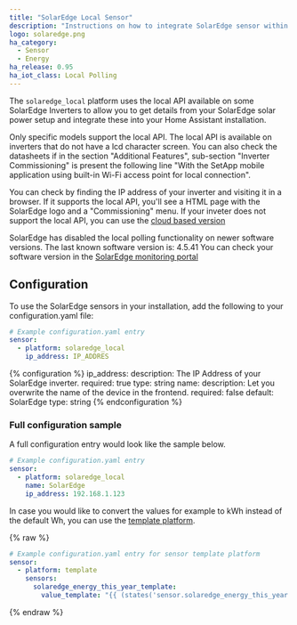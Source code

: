 ```yaml
---
title: "SolarEdge Local Sensor"
description: "Instructions on how to integrate SolarEdge sensor within Home Assistant via Local API."
logo: solaredge.png
ha_category:
  - Sensor
  - Energy
ha_release: 0.95
ha_iot_class: Local Polling
---
```


The `solaredge_local` platform uses the local API available on some SolarEdge Inverters to allow you to get details from your SolarEdge solar power setup and integrate these into your Home Assistant installation.

Only specific models support the local API. The local API is available on inverters that do not have a lcd character screen. You can also  check the datasheets if in the section "Additional Features", sub-section "Inverter Commissioning" is present the following line "With the SetApp mobile application using built-in Wi-Fi access point for local connection".

You can check by finding the IP address of your inverter and visiting it in a browser. If it supports the local API, you'll see a HTML page with the SolarEdge logo and a "Commissioning" menu. If your inveter does not support the local API, you can use the [cloud based version](/integrations/solaredge/)

<div class='note'>
  
SolarEdge has disabled the local polling functionality on newer software versions. The last known software version is: 4.5.41 You can check your software version in the [SolarEdge monitoring portal](https://www.home-assistant.io/integrations/solaredge/)

</div>


## Configuration

To use the SolarEdge sensors in your installation, add the following to your configuration.yaml file:

```yaml
# Example configuration.yaml entry
sensor:
  - platform: solaredge_local
    ip_address: IP_ADDRES
```

{% configuration %}
ip_address:
  description: The IP Address of your SolarEdge inverter.
  required: true
  type: string
name:
  description: Let you overwrite the name of the device in the frontend.
  required: false
  default: SolarEdge
  type: string
{% endconfiguration %}

### Full configuration sample

A full configuration entry would look like the sample below.

```yaml
# Example configuration.yaml entry
sensor:
  - platform: solaredge_local
    name: SolarEdge
    ip_address: 192.168.1.123
```

In case you would like to convert the values for example to kWh instead of the default Wh, you can use the [template platform](/integrations/template).

{% raw %}
```yaml
# Example configuration.yaml entry for sensor template platform
sensor:
  - platform: template
    sensors:
      solaredge_energy_this_year_template:
        value_template: "{{ (states('sensor.solaredge_energy_this_year') | float / 1000) | round(2) }}"
```
{% endraw %}
